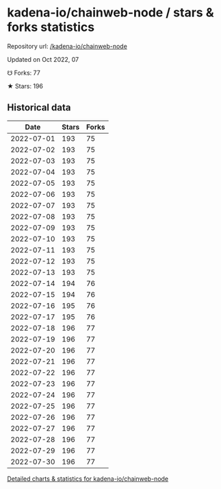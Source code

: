 # kadena-io/chainweb-node / stars & forks statistics

Repository url: [/kadena-io/chainweb-node](https://github.com/kadena-io/chainweb-node)

Updated on Oct 2022, 07

☋ Forks: 77

★ Stars: 196

## Historical data
| Date | Stars | Forks |
|------|-------|-------|
| 2022-07-01 | 193 | 75 | 
| 2022-07-02 | 193 | 75 | 
| 2022-07-03 | 193 | 75 | 
| 2022-07-04 | 193 | 75 | 
| 2022-07-05 | 193 | 75 | 
| 2022-07-06 | 193 | 75 | 
| 2022-07-07 | 193 | 75 | 
| 2022-07-08 | 193 | 75 | 
| 2022-07-09 | 193 | 75 | 
| 2022-07-10 | 193 | 75 | 
| 2022-07-11 | 193 | 75 | 
| 2022-07-12 | 193 | 75 | 
| 2022-07-13 | 193 | 75 | 
| 2022-07-14 | 194 | 76 | 
| 2022-07-15 | 194 | 76 | 
| 2022-07-16 | 195 | 76 | 
| 2022-07-17 | 195 | 76 | 
| 2022-07-18 | 196 | 77 | 
| 2022-07-19 | 196 | 77 | 
| 2022-07-20 | 196 | 77 | 
| 2022-07-21 | 196 | 77 | 
| 2022-07-22 | 196 | 77 | 
| 2022-07-23 | 196 | 77 | 
| 2022-07-24 | 196 | 77 | 
| 2022-07-25 | 196 | 77 | 
| 2022-07-26 | 196 | 77 | 
| 2022-07-27 | 196 | 77 | 
| 2022-07-28 | 196 | 77 | 
| 2022-07-29 | 196 | 77 | 
| 2022-07-30 | 196 | 77 | 


[Detailed charts & statistics for kadena-io/chainweb-node](https://reviewgithub.com/rep/kadena-io/chainweb-node)
